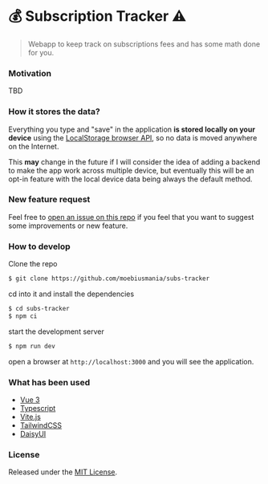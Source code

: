 # 💰 Subscription Tracker ⚠️

> Webapp to keep track on subscriptions fees and has some math done for you.

### Motivation

TBD

### How it stores the data?

Everything you type and "save" in the application **is stored locally on your device** using the [LocalStorage browser API](https://developer.mozilla.org/en-US/docs/Web/API/Window/localStorage), so no data is moved anywhere on the Internet.

This **may** change in the future if I will consider the idea of adding a backend to make the app work across multiple device, but eventually this will be an opt-in feature with the local device data being always the default method.

### New feature request

Feel free to [open an issue on this repo](https://github.com/moebiusmania/subs-tracker/issues) if you feel that you want to suggest some improvements or new feature.

### How to develop

Clone the repo

```bash
$ git clone https://github.com/moebiusmania/subs-tracker
```

cd into it and install the dependencies

```bash
$ cd subs-tracker
$ npm ci
```

start the development server

```bash
$ npm run dev
```

open a browser at `http://localhost:3000` and you will see the application.

### What has been used

- [Vue 3]()
- [Typescript]()
- [Vite.js]()
- [TailwindCSS]()
- [DaisyUI]()

### License

Released under the [MIT License](LICENSE).
